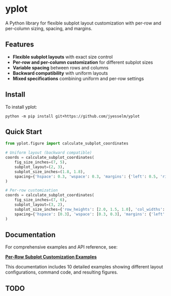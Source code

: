 # yplot

A Python library for flexible subplot layout customization with per-row and per-column sizing, spacing, and margins.

## Features

- **Flexible subplot layouts** with exact size control
- **Per-row and per-column customization** for different subplot sizes
- **Variable spacing** between rows and columns
- **Backward compatibility** with uniform layouts
- **Mixed specifications** combining uniform and per-row settings

## Install

To install yplot:

```shell
python -m pip install git+https://github.com/jyesselm/yplot
```

## Quick Start

```python
from yplot.figure import calculate_subplot_coordinates

# Uniform layout (backward compatible)
coords = calculate_subplot_coordinates(
    fig_size_inches=(7, 5),
    subplot_layout=(2, 3),
    subplot_size_inches=(1.8, 1.8),
    spacing={'hspace': 0.3, 'wspace': 0.3, 'margins': {'left': 0.5, 'right': 0.5, 'top': 0.5, 'bottom': 0.5}}
)

# Per-row customization
coords = calculate_subplot_coordinates(
    fig_size_inches=(7, 6),
    subplot_layout=(3, 2),
    subplot_size_inches={'row_heights': [2.0, 1.5, 1.0], 'col_widths': [2.0, 2.0]},
    spacing={'hspace': [0.3], 'wspace': [0.3, 0.3], 'margins': {'left': 0.5, 'right': 0.5, 'top': 0.5, 'bottom': 0.5}}
)
```

## Documentation

For comprehensive examples and API reference, see:

**[Per-Row Subplot Customization Examples](per_row_subplot_examples.md)**

This documentation includes 10 detailed examples showing different layout configurations, command code, and resulting figures.

## TODO
